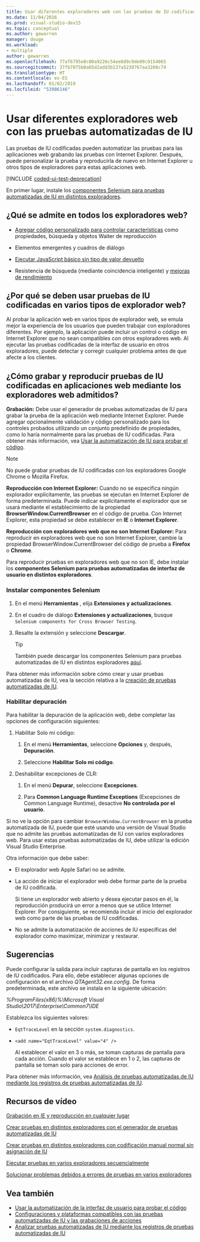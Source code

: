 ```yaml
---
title: Usar diferentes exploradores web con las pruebas de IU codificadas
ms.date: 11/04/2016
ms.prod: visual-studio-dev15
ms.topic: conceptual
ms.author: gewarren
manager: douge
ms.workload:
- multiple
author: gewarren
ms.openlocfilehash: 77af6795e8c00a9226c54ee8d9c0de09c9154065
ms.sourcegitcommit: 37fb7075b0a65d2add3b137a5230767aa3266c74
ms.translationtype: HT
ms.contentlocale: es-ES
ms.lasthandoff: 01/02/2019
ms.locfileid: "53986146"
---
```

# <a name="use-different-web-browsers-with-coded-ui-tests"></a>Usar diferentes exploradores web con las pruebas automatizadas de IU

Las pruebas de IU codificadas pueden automatizar las pruebas para las aplicaciones web grabando las pruebas con Internet Explorer. Después, puede personalizar la prueba y reproducirla de nuevo en Internet Explorer u otros tipos de exploradores para estas aplicaciones web.

[!INCLUDE [coded-ui-test-deprecation](includes/coded-ui-test-deprecation.md)]

En primer lugar, instale los [componentes Selenium para pruebas automatizadas de IU en distintos exploradores](https://marketplace.visualstudio.com/items?itemName=AtinBansal.SeleniumcomponentsforCodedUICrossBrowserTesting).

## <a name="whats-supported-across-all-web-browsers"></a>¿Qué se admite en todos los exploradores web?

-   [Agregar código personalizado para controlar características](https://blogs.msdn.microsoft.com/devops/2012/12/09/coded-ui-test-configuring-search-properties-while-recording-on-internet-explorer/) como propiedades, búsqueda y objetos Waiter de reproducción

-   Elementos emergentes y cuadros de diálogo

-   [Ejecutar JavaScript básico sin tipo de valor devuelto](https://blogs.msdn.microsoft.com/devops/2013/01/18/introducing-javascript-execution-on-internetexplorer-and-crossbrowser-in-coded-ui-test/)

-   Resistencia de búsqueda (mediante coincidencia inteligente) y [mejoras de rendimiento](https://blogs.msdn.microsoft.com/devops/2012/01/31/guidelines-on-improving-performance-of-coded-ui-test-playback/)

## <a name="why-should-i-use-coded-ui-tests-across-multiple-web-browser-types"></a>¿Por qué se deben usar pruebas de IU codificadas en varios tipos de explorador web?

Al probar la aplicación web en varios tipos de explorador web, se emula mejor la experiencia de los usuarios que pueden trabajar con exploradores diferentes. Por ejemplo, la aplicación puede incluir un control o código en Internet Explorer que no sean compatibles con otros exploradores web. Al ejecutar las pruebas codificadas de la interfaz de usuario en otros exploradores, puede detectar y corregir cualquier problema antes de que afecte a los clientes.

## <a name="how-do-i-record-and-play-back-coded-ui-tests-on-web-applications-using-the-supported-web-browsers"></a>¿Cómo grabar y reproducir pruebas de IU codificadas en aplicaciones web mediante los exploradores web admitidos?

**Grabación:** Debe usar el generador de pruebas automatizadas de IU para grabar la prueba de la aplicación web mediante Internet Explorer. Puede agregar opcionalmente validación y código personalizado para los controles probados utilizando un conjunto predefinido de propiedades, como lo haría normalmente para las pruebas de IU codificadas. Para obtener más información, vea [Usar la automatización de IU para probar el código](../test/use-ui-automation-to-test-your-code.md).

> [!NOTE]
> No puede grabar pruebas de IU codificadas con los exploradores Google Chrome o Mozilla Firefox.

 **Reproducción con Internet Explorer:** Cuando no se especifica ningún explorador explícitamente, las pruebas se ejecutan en Internet Explorer de forma predeterminada. Puede indicar explícitamente el explorador que se usará mediante el establecimiento de la propiedad **BrowserWindow.CurrentBrowser** en el código de prueba. Con Internet Explorer, esta propiedad se debe establecer en **IE** o **Internet Explorer**.

 **Reproducción con exploradores web que no son Internet Explorer:** Para reproducir en exploradores web que no son Internet Explorer, cambie la propiedad BrowserWindow.CurrentBrowser del código de prueba a **Firefox** o **Chrome**.

 Para reproducir pruebas en exploradores web que no son IE, debe instalar los **componentes Selenium para pruebas automatizadas de interfaz de usuario en distintos exploradores**.

### <a name="install-selenium-components"></a>Instalar componentes Selenium

1.  En el menú **Herramientas** , elija **Extensiones y actualizaciones**.

2.  En el cuadro de diálogo **Extensiones y actualizaciones**, busque `Selenium components for Cross Browser Testing`.

3.  Resalte la extensión y seleccione **Descargar**.

    > [!TIP]
    > También puede descargar los componentes Selenium para pruebas automatizadas de IU en distintos exploradores [aquí](https://marketplace.visualstudio.com/items?itemName=AtinBansal.SeleniumcomponentsforCodedUICrossBrowserTesting).

Para obtener más información sobre cómo crear y usar pruebas automatizadas de IU, vea la sección relativa a la [creación de pruebas automatizadas de IU](../test/use-ui-automation-to-test-your-code.md).

### <a name="enable-debugging"></a>Habilitar depuración

Para habilitar la depuración de la aplicación web, debe completar las opciones de configuración siguientes:

1.  Habilitar Solo mi código:

    1.  En el menú **Herramientas**, seleccione **Opciones** y, después, **Depuración**.

    2.  Seleccione **Habilitar Solo mi código**.

2.  Deshabilitar excepciones de CLR:

    1.  En el menú **Depurar**, seleccione **Excepciones**.

    2.  Para **Common Language Runtime Exceptions** (Excepciones de Common Language Runtime), desactive **No controlada por el usuario**.

Si no ve la opción para cambiar `BrowserWindow.CurrentBrowser` en la prueba automatizada de IU, puede que esté usando una versión de Visual Studio que no admite las pruebas automatizadas de IU con varios exploradores web. Para usar estas pruebas automatizadas de IU, debe utilizar la edición Visual Studio Enterprise.

Otra información que debe saber:

- El explorador web Apple Safari no se admite.

- La acción de iniciar el explorador web debe formar parte de la prueba de IU codificada.

   Si tiene un explorador web abierto y desea ejecutar pasos en él, la reproducción producirá un error a menos que se utilice Internet Explorer. Por consiguiente, se recomienda incluir el inicio del explorador web como parte de las pruebas de IU codificadas.

- No se admite la automatización de acciones de IU específicas del explorador como maximizar, minimizar y restaurar.

## <a name="tips"></a>Sugerencias

Puede configurar la salida para incluir capturas de pantalla en los registros de IU codificados. Para ello, debe establecer algunas opciones de configuración en el archivo *QTAgent32.exe.config*. De forma predeterminada, este archivo se instala en la siguiente ubicación:

*%ProgramFiles(x86)%\Microsoft Visual Studio\2017\Enterprise\Common7\IDE*

Establezca los siguientes valores:

- `EqtTraceLevel` en la sección `system.diagnostics`.

- `<add name="EqtTraceLevel" value="4" />`

   Al establecer el valor en 3 o más, se toman capturas de pantalla para cada acción. Cuando el valor se establece en 1 o 2, las capturas de pantalla se toman solo para acciones de error.

Para obtener más información, vea [Análisis de pruebas automatizadas de IU mediante los registros de pruebas automatizadas de IU](../test/analyzing-coded-ui-tests-using-coded-ui-test-logs.md).

## <a name="video-resources"></a>Recursos de vídeo

 [Grabación en IE y reproducción en cualquier lugar](https://skydrive.live.com/redir?resid=AE5CD7309CCCC43C!183&authkey=!ANqaLtCZbtJrImU)

 [Crear pruebas en distintos exploradores con el generador de pruebas automatizadas de IU](https://skydrive.live.com/redir?resid=AE5CD7309CCCC43C!184&authkey=!AKG8CSow_qmeTq8)

 [Crear pruebas en distintos exploradores con codificación manual normal sin asignación de IU](https://skydrive.live.com/redir?resid=AE5CD7309CCCC43C!186&authkey=!AJaEvxJnsefyAT4)

 [Ejecutar pruebas en varios exploradores secuencialmente](https://skydrive.live.com/redir?resid=AE5CD7309CCCC43C!187&authkey=!ADI8eCQkxHnpOR8)

 [Solucionar problemas debidos a errores de pruebas en varios exploradores](https://skydrive.live.com/redir?resid=AE5CD7309CCCC43C!182&authkey=!AEpS48i295B49FI)

## <a name="see-also"></a>Vea también

- [Usar la automatización de la interfaz de usuario para probar el código](../test/use-ui-automation-to-test-your-code.md)
- [Configuraciones y plataformas compatibles con las pruebas automatizadas de IU y las grabaciones de acciones](../test/supported-configurations-and-platforms-for-coded-ui-tests-and-action-recordings.md)
- [Analizar pruebas automatizadas de IU mediante los registros de pruebas automatizadas de IU](../test/analyzing-coded-ui-tests-using-coded-ui-test-logs.md)

